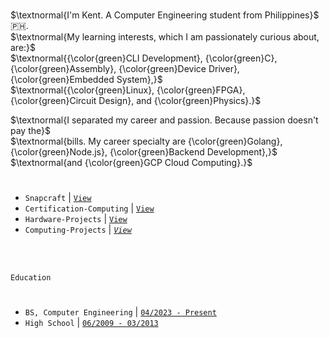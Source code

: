 <br />

$\textnormal{I'm Kent. A Computer Engineering student from Philippines}$ 🇵🇭. <br />
$\textnormal{My learning interests, which I am passionately curious about, are:}$ <br />
$\textnormal{{\color{green}CLI Development}, {\color{green}C}, {\color{green}Assembly}, {\color{green}Device Driver}, {\color{green}Embedded System},}$ <br />
$\textnormal{{\color{green}Linux}, {\color{green}FPGA}, {\color{green}Circuit Design}, and {\color{green}Physics}.}$

$\textnormal{I separated my career and passion. Because passion doesn't pay the}$ <br />
$\textnormal{bills. My career specialty are {\color{green}Golang}, {\color{green}Node.js}, {\color{green}Backend Development},}$ <br />
$\textnormal{and {\color{green}GCP Cloud Computing}.}$

#
- `Snapcraft` | [`View`](https://snapcraft.io/publisher/kentlouisetonino) <br />
- `Certification-Computing` | [`View`](https://github.com/kentlouisetonino/kentlouisetonino/blob/develop/certification/Computing.md) <br />
- `Hardware-Projects` | [`View`](https://github.com/stars/kentlouisetonino/lists/hardware-projects) <br />
- `Computing-Projects` | [_`View`_](https://github.com/stars/kentlouisetonino/lists/computing-projects) <br />


<br />
<br />

`Education`
#

- `BS, Computer Engineering` | [`04/2023 - Present`](https://github.com/kentlouisetonino/kentlouisetonino/blob/develop/education/02-BS-Computer-Engineering.md)
- `High School` | [`06/2009 - 03/2013`](https://github.com/kentlouisetonino/kentlouisetonino/blob/develop/education/01-High-School.md)
